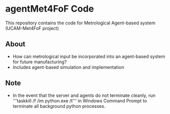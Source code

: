 # agentMet4FoF Code
This repository contains the code for Metrological Agent-based system (UCAM-Met4FoF project)


About
---
 - How can metrological input be incorporated into an agent-based system for future manufacturing?
 - Includes agent-based simulation and implementation
 
Note
---
 - In the event that the server and agents do not terminate cleanly, run '''taskkill /f /im python.exe /t''' in Windows Command Prompt to terminate all background python processes.

